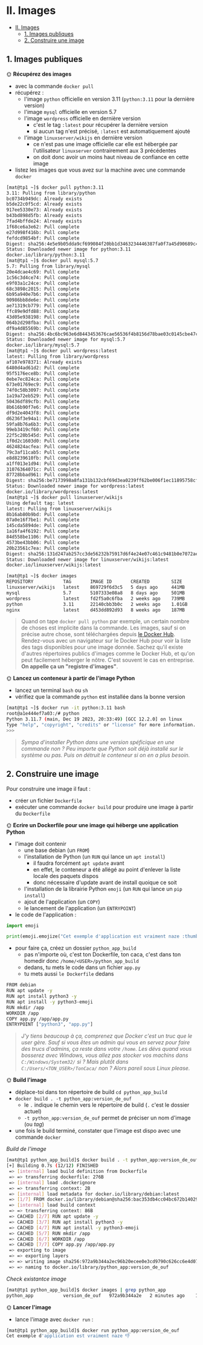 # II. Images

- [II. Images](#ii-images)
  - [1. Images publiques](#1-images-publiques)
  - [2. Construire une image](#2-construire-une-image)

## 1. Images publiques

🌞 **Récupérez des images**

- avec la commande `docker pull`
- récupérez :
  - l'image `python` officielle en version 3.11 (`python:3.11` pour la dernière version)
  - l'image `mysql` officielle en version 5.7
  - l'image `wordpress` officielle en dernière version
    - c'est le tag `:latest` pour récupérer la dernière version
    - si aucun tag n'est précisé, `:latest` est automatiquement ajouté
  - l'image `linuxserver/wikijs` en dernière version
    - ce n'est pas une image officielle car elle est hébergée par l'utilisateur `linuxserver` contrairement aux 3 précédentes
    - on doit donc avoir un moins haut niveau de confiance en cette image
- listez les images que vous avez sur la machine avec une commande `docker`


```bash
[mat@tp1 ~]$ docker pull python:3.11
3.11: Pulling from library/python
bc0734b949dc: Already exists
b5de22c0f5cd: Already exists
917ee5330e73: Already exists
b43bd898d5fb: Already exists
7fad4bffde24: Already exists
1f68ce6a3e62: Pull complete
e27d998f416b: Pull complete
fefdcd9854bf: Pull complete
Digest: sha256:4e5e9b05dda9cf699084f20bb1d3463234446387fa0f7a45d90689c48e204c83
Status: Downloaded newer image for python:3.11
docker.io/library/python:3.11
[mat@tp1 ~]$ docker pull mysql:5.7
5.7: Pulling from library/mysql
20e4dcae4c69: Pull complete
1c56c3d4ce74: Pull complete
e9f03a1c24ce: Pull complete
68c3898c2015: Pull complete
6b95a940e7b6: Pull complete
90986bb8de6e: Pull complete
ae71319cb779: Pull complete
ffc89e9dfd88: Pull complete
43d05e938198: Pull complete
064b2d298fba: Pull complete
df9a4d85569b: Pull complete
Digest: sha256:4bc6bc963e6d8443453676cae56536f4b8156d78bae03c0145cbe47c2aad73bb
Status: Downloaded newer image for mysql:5.7
docker.io/library/mysql:5.7
[mat@tp1 ~]$ docker pull wordpress:latest
latest: Pulling from library/wordpress
af107e978371: Already exists
6480d4ad61d2: Pull complete
95f5176ece8b: Pull complete
0ebe7ec824ca: Pull complete
673e01769ec9: Pull complete
74f0c50b3097: Pull complete
1a19a72eb529: Pull complete
50436df89cfb: Pull complete
8b616b90f7e6: Pull complete
df9d2e4043f8: Pull complete
d6236f3e94a1: Pull complete
59fa8b76a6b3: Pull complete
99eb3419cf60: Pull complete
22f5c20b545d: Pull complete
1f0d2c1603d0: Pull complete
4624824acfea: Pull complete
79c3af11cab5: Pull complete
e8d8239610fb: Pull complete
a1ff013e1d94: Pull complete
31076364071c: Pull complete
87728bbad961: Pull complete
Digest: sha256:be7173998a8fa131b132cbf69d3ea0239ff62be006f1ec11895758cf7b1acd9e
Status: Downloaded newer image for wordpress:latest
docker.io/library/wordpress:latest
[mat@tp1 ~]$ docker pull linuxserver/wikijs
Using default tag: latest
latest: Pulling from linuxserver/wikijs
8b16ab80b9bd: Pull complete
07a0e16f7be1: Pull complete
145cda5894de: Pull complete
1a16fa4f6192: Pull complete
84d558be1106: Pull complete
4573be43bb06: Pull complete
20b23561c7ea: Pull complete
Digest: sha256:131d247ab257cc3de56232b75917d6f4e24e07c461c9481b0e7072ae8eba3071
Status: Downloaded newer image for linuxserver/wikijs:latest
docker.io/linuxserver/wikijs:latest
```

```bash
[mat@tp1 ~]$ docker images
REPOSITORY           TAG       IMAGE ID       CREATED        SIZE
linuxserver/wikijs   latest    869729f6d3c5   5 days ago     441MB
mysql                5.7       5107333e08a8   8 days ago     501MB
wordpress            latest    fd2f5a0c6fba   2 weeks ago    739MB
python               3.11      22140cbb3b0c   2 weeks ago    1.01GB
nginx                latest    d453dd892d93   8 weeks ago    187MB
```

> Quand on tape `docker pull python` par exemple, un certain nombre de choses est implicite dans la commande. Les images, sauf si on précise autre chose, sont téléchargées depuis [le Docker Hub](https://hub.docker.com/). Rendez-vous avec un navigateur sur le Docker Hub pour voir la liste des tags disponibles pour une image donnée. Sachez qu'il existe d'autres répertoires publics d'images comme le Docker Hub, et qu'on peut facilement héberger le nôtre. C'est souvent le cas en entreprise. **On appelle ça un "registre d'images"**.

🌞 **Lancez un conteneur à partir de l'image Python**

- lancez un terminal `bash` ou `sh`
- vérifiez que la commande `python` est installée dans la bonne version

```bash
[mat@tp1 ~]$ docker run -it python:3.11 bash
root@a1e444ef7a03:/# python
Python 3.11.7 (main, Dec 19 2023, 20:33:49) [GCC 12.2.0] on linux
Type "help", "copyright", "credits" or "license" for more information.
>>>
```

> *Sympa d'installer Python dans une version spéficique en une commande non ? Peu importe que Python soit déjà installé sur le système ou pas. Puis on détruit le conteneur si on en a plus besoin.*

## 2. Construire une image

Pour construire une image il faut :

- créer un fichier `Dockerfile`
- exécuter une commande `docker build` pour produire une image à partir du `Dockerfile`

🌞 **Ecrire un Dockerfile pour une image qui héberge une application Python**

- l'image doit contenir
  - une base debian (un `FROM`)
  - l'installation de Python (un `RUN` qui lance un `apt install`)
    - il faudra forcément `apt update` avant
    - en effet, le conteneur a été allégé au point d'enlever la liste locale des paquets dispos
    - donc nécessaire d'update avant de install quoique ce soit
  - l'installation de la librairie Python `emoji` (un `RUN` qui lance un `pip install`)
  - ajout de l'application (un `COPY`)
  - le lancement de l'application (un `ENTRYPOINT`)
- le code de l'application :

```python
import emoji

print(emoji.emojize("Cet exemple d'application est vraiment naze :thumbs_down:"))
```

- pour faire ça, créez un dossier `python_app_build`
  - pas n'importe où, c'est ton Dockerfile, ton caca, c'est dans ton homedir donc `/home/<USER>/python_app_build`
  - dedans, tu mets le code dans un fichier `app.py`
  - tu mets aussi `le Dockerfile` dedans

```bash
FROM debian
RUN apt update -y
RUN apt install python3 -y
RUN apt install -y python3-emoji
RUN mkdir /app
WORKDIR /app
COPY app.py /app/app.py
ENTRYPOINT ["python3", "app.py"]
```

> *J'y tiens beaucoup à ça, comprenez que Docker c'est un truc que le user gère. Sauf si vous êtes un admin qui vous en servez pour faire des trucs d'admins, ça reste dans votre `/home`. Les dévs quand vous bosserez avec Windows, vous allez pas stocker vos machins dans `C:/Windows/System32/` si ? Mais plutôt dans `C:/Users/<TON_USER>/TonCaca/` non ? Alors pareil sous Linux please.*

🌞 **Build l'image**

- déplace-toi dans ton répertoire de build `cd python_app_build`
- `docker build . -t python_app:version_de_ouf`
  - le `.` indique le chemin vers le répertoire de build (`.` c'est le dossier actuel)
  - `-t python_app:version_de_ouf` permet de préciser un nom d'image (ou *tag*)
- une fois le build terminé, constater que l'image est dispo avec une commande `docker`

*Build de l'image*

```bash
[mat@tp1 python_app_build]$ docker build . -t python_app:version_de_ouf
[+] Building 0.7s (12/12) FINISHED                                                                    docker:default
 => [internal] load build definition from Dockerfile                                                            0.0s
 => => transferring dockerfile: 276B                                                                            0.0s
 => [internal] load .dockerignore                                                                               0.0s
 => => transferring context: 2B                                                                                 0.0s
 => [internal] load metadata for docker.io/library/debian:latest                                                0.4s
 => [1/7] FROM docker.io/library/debian@sha256:bac353db4cc04bc672b14029964e686cd7bad56fe34b51f432c1a1304b9928d  0.0s
 => [internal] load build context                                                                               0.0s
 => => transferring context: 86B                                                                                0.0s
 => CACHED [2/7] RUN apt update -y                                                                              0.0s
 => CACHED [3/7] RUN apt install python3 -y                                                                     0.0s
 => CACHED [4/7] RUN apt install -y python3-emoji                                                               0.0s
 => CACHED [5/7] RUN mkdir /app                                                                                 0.0s
 => CACHED [6/7] WORKDIR /app                                                                                   0.0s
 => CACHED [7/7] COPY app.py /app/app.py                                                                        0.0s
 => exporting to image                                                                                          0.0s
 => => exporting layers                                                                                         0.0s
 => => writing image sha256:972a9b344a2ec96b20ecee0e3cd9790c626cc6e4d07622206752e76b88504380                    0.0s
 => => naming to docker.io/library/python_app:version_de_ouf
```

*Check existantce image*

```bash
[mat@tp1 python_app_build]$ docker images | grep python_app
python_app           version_de_ouf   972a9b344a2e   2 minutes ago    190MB
```

🌞 **Lancer l'image**

- lance l'image avec `docker run` :

```bash
[mat@tp1 python_app_build]$ docker run python_app:version_de_ouf
Cet exemple d'application est vraiment naze 👎
```